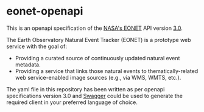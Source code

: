 # eonet-openapi

This is an openapi specification of the [NASA's EONET](https://eonet.sci.gsfc.nasa.gov/what-is-eonet) API version [3.0](https://eonet.sci.gsfc.nasa.gov/docs/v3).

The Earth Observatory Natural Event Tracker (EONET) is a prototype web service with the goal of:
 - Providing a curated source of continuously updated natural event metadata.
 - Providing a service that links those natural events to thematically-related web service-enabled image sources (e.g., via WMS, WMTS, etc.).

The yaml file in this repository has been written as per openapi specifications version 3.0 and [Swagger](https://swagger.io/) could be used to generate the required client in your
preferred language of choice.
